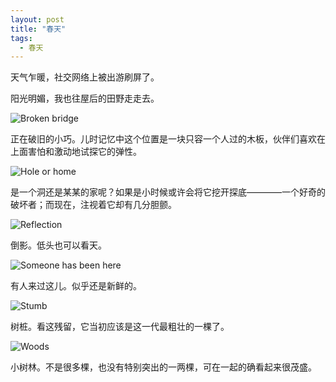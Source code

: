 ```yaml
---
layout: post
title: "春天"
tags: 
  - 春天
---
```


天气乍暖，社交网络上被出游刷屏了。

阳光明媚，我也往屋后的田野走走去。

![Broken bridge](/images/2015-03-22-spring/broken-bridge.jpg)

正在破旧的小巧。儿时记忆中这个位置是一块只容一个人过的木板，伙伴们喜欢在上面害怕和激动地试探它的弹性。

![Hole or home](/images/2015-03-22-spring/hole-or-home.jpg)

是一个洞还是某某的家呢？如果是小时候或许会将它挖开探底————一个好奇的破坏者；而现在，注视着它却有几分胆颤。

![Reflection](/images/2015-03-22-spring/reflection.jpg)

倒影。低头也可以看天。

![Someone has been here](/images/2015-03-22-spring/someone-has-been-here.jpg)

有人来过这儿。似乎还是新鲜的。

![Stumb](/images/2015-03-22-spring/stumb.jpg)

树桩。看这残留，它当初应该是这一代最粗壮的一棵了。

![Woods](/images/2015-03-22-spring/woods.jpg)

小树林。不是很多棵，也没有特别突出的一两棵，可在一起的确看起来很茂盛。







